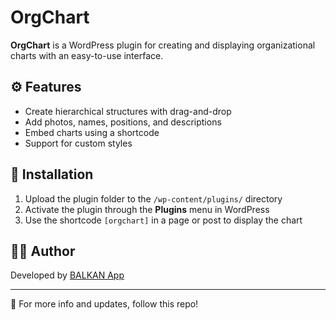 # OrgChart

**OrgChart** is a WordPress plugin for creating and displaying organizational charts with an easy-to-use interface.

## ⚙️ Features

- Create hierarchical structures with drag-and-drop
- Add photos, names, positions, and descriptions
- Embed charts using a shortcode
- Support for custom styles

## 🚀 Installation

1. Upload the plugin folder to the `/wp-content/plugins/` directory
2. Activate the plugin through the **Plugins** menu in WordPress
3. Use the shortcode `[orgchart]` in a page or post to display the chart


## 🧑‍💻 Author

Developed by [BALKAN App](https://balkan.app)  

---

🧩 For more info and updates, follow this repo!
